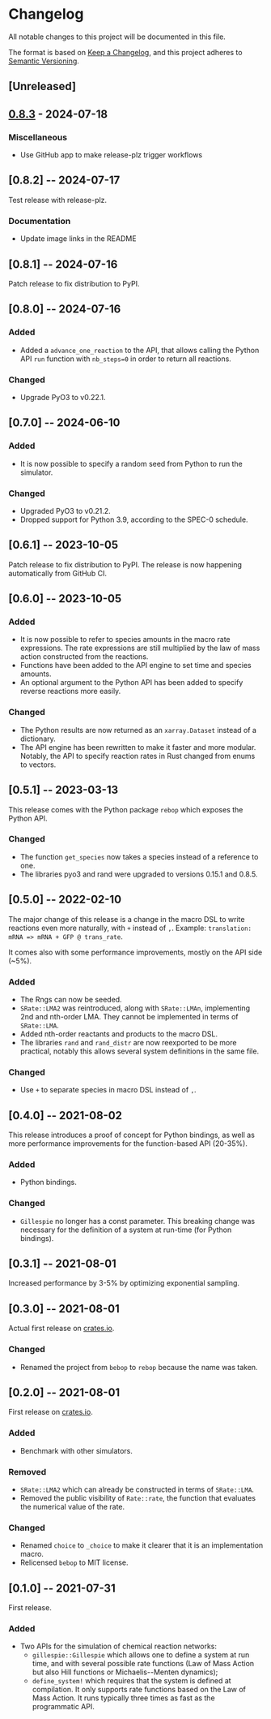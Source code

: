 # Changelog

All notable changes to this project will be documented in this file.

The format is based on [Keep a Changelog](https://keepachangelog.com/en/1.0.0/),
and this project adheres to [Semantic Versioning](https://semver.org/spec/v2.0.0.html).

## [Unreleased]

## [0.8.3](https://github.com/Armavica/rebop/compare/v0.8.2...v0.8.3) - 2024-07-18

### Miscellaneous
- Use GitHub app to make release-plz trigger workflows

## [0.8.2] -- 2024-07-17

Test release with release-plz.

### Documentation

* Update image links in the README

## [0.8.1] -- 2024-07-16

Patch release to fix distribution to PyPI.

## [0.8.0] -- 2024-07-16

### Added

* Added a `advance_one_reaction` to the API, that allows calling the Python API
`run` function with `nb_steps=0` in order to return all reactions.

### Changed

* Upgrade PyO3 to v0.22.1.

## [0.7.0] -- 2024-06-10

### Added

* It is now possible to specify a random seed from Python to run the simulator.

### Changed

* Upgraded PyO3 to v0.21.2.
* Dropped support for Python 3.9, according to the SPEC-0 schedule.

## [0.6.1] -- 2023-10-05

Patch release to fix distribution to PyPI.  The release is now happening
automatically from GitHub CI.

## [0.6.0] -- 2023-10-05

### Added

* It is now possible to refer to species amounts in the macro rate expressions.
  The rate expressions are still multiplied by the law of mass action
  constructed from the reactions.
* Functions have been added to the API engine to set time and species amounts.
* An optional argument to the Python API has been added to specify reverse
  reactions more easily.

### Changed

* The Python results are now returned as an `xarray.Dataset` instead of a
  dictionary.
* The API engine has been rewritten to make it faster and more modular.
  Notably, the API to specify reaction rates in Rust changed from enums to
  vectors.

## [0.5.1] -- 2023-03-13

This release comes with the Python package `rebop` which exposes the Python
API.

### Changed

* The function `get_species` now takes a species instead of a reference to one.
* The libraries pyo3 and rand were upgraded to versions 0.15.1 and 0.8.5.

## [0.5.0] -- 2022-02-10

The major change of this release is a change in the macro DSL to write
reactions even more naturally, with `+` instead of `,`.  Example:
`translation: mRNA => mRNA + GFP @ trans_rate`.

It comes also with some performance improvements, mostly on the API side (~5%).

### Added

* The Rngs can now be seeded.
* `SRate::LMA2` was reintroduced, along with `SRate::LMAn`, implementing
    2nd and nth-order LMA.  They cannot be implemented in terms of
    `SRate::LMA`.
* Added nth-order reactants and products to the macro DSL.
* The libraries `rand` and `rand_distr` are now reexported to be more
    practical, notably this allows several system definitions in the
    same file.

### Changed

* Use `+` to separate species in macro DSL instead of `,`.

## [0.4.0] -- 2021-08-02

This release introduces a proof of concept for Python bindings, as well
as more performance improvements for the function-based API (20-35%).

### Added

* Python bindings.

### Changed

* `Gillespie` no longer has a const parameter.  This breaking change
    was necessary for the definition of a system at run-time (for
    Python bindings).

## [0.3.1] -- 2021-08-01

Increased performance by 3-5% by optimizing exponential sampling.

## [0.3.0] -- 2021-08-01

Actual first release on [crates.io](https://crates.io).

### Changed

* Renamed the project from `bebop` to `rebop` because the name was taken.

## [0.2.0] -- 2021-08-01

First release on [crates.io](https://crates.io).

### Added

* Benchmark with other simulators.

### Removed

* `SRate::LMA2` which can already be constructed in terms of
    `SRate::LMA`.
* Removed the public visibility of `Rate::rate`, the function that
    evaluates the numerical value of the rate.

### Changed

* Renamed `choice` to `_choice` to make it clearer that it is an
    implementation macro.
* Relicensed `bebop` to MIT license.

## [0.1.0] -- 2021-07-31

First release.

### Added

* Two APIs for the simulation of chemical reaction networks:
    * `gillespie::Gillespie` which allows one to define a system at run
        time, and with several possible rate functions (Law of Mass Action
        but also Hill functions or Michaelis--Menten dynamics);
    * `define_system!` which requires that the system is defined at
        compilation.  It only supports rate functions based on the Law
        of Mass Action.  It runs typically three times as fast as the
        programmatic API.
